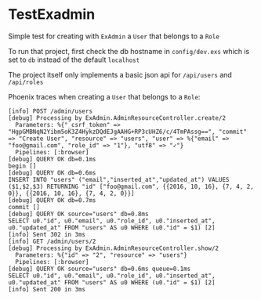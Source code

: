 # TestExadmin

Simple test for creating with `ExAdmin` a `User` that belongs to a `Role`

To run that project, first check the db hostname in `config/dev.exs` which is set to `db` instead of the default `localhost`

The project itself only implements a basic json api for `/api/users` and `/api/roles`

Phoenix traces when creating a `User` that belongs to a `Role`:

```
[info] POST /admin/users
[debug] Processing by ExAdmin.AdminResourceController.create/2
  Parameters: %{"_csrf_token" => "HgpGMBNqN2Yibm5oK3Z4HykzDQdEJgAAHG+RP3cUHZ6/c/4TmPAssg==", "commit" => "Create User", "resource" => "users", "user" => %{"email" => "foo@gmail.com", "role_id" => "1"}, "utf8" => "✓"}
  Pipelines: [:browser]
[debug] QUERY OK db=0.1ms
begin []
[debug] QUERY OK db=0.6ms
INSERT INTO "users" ("email","inserted_at","updated_at") VALUES ($1,$2,$3) RETURNING "id" ["foo@gmail.com", {{2016, 10, 16}, {7, 4, 2, 0}}, {{2016, 10, 16}, {7, 4, 2, 0}}]
[debug] QUERY OK db=0.7ms
commit []
[debug] QUERY OK source="users" db=0.8ms
SELECT u0."id", u0."email", u0."role_id", u0."inserted_at", u0."updated_at" FROM "users" AS u0 WHERE (u0."id" = $1) [2]
[info] Sent 302 in 3ms
[info] GET /admin/users/2
[debug] Processing by ExAdmin.AdminResourceController.show/2
  Parameters: %{"id" => "2", "resource" => "users"}
  Pipelines: [:browser]
[debug] QUERY OK source="users" db=0.6ms queue=0.1ms
SELECT u0."id", u0."email", u0."role_id", u0."inserted_at", u0."updated_at" FROM "users" AS u0 WHERE (u0."id" = $1) [2]
[info] Sent 200 in 3ms
```
